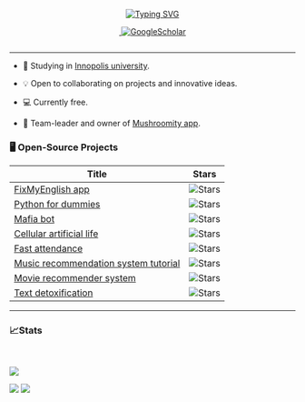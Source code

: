 <p align="center">
<a href="https://github.com/Zener085"><img src="https://readme-typing-svg.demolab.com?font=Lexend&weight=300&duration=3000&pause=100&color=28FFCA&center=true&vCenter=true&multiline=true&repeat=false&width=500&height=85&lines=Hello!+My+name+is+Zener;Student%7CData+Scientist%7CResearcher;AI%7CComputer+Vision%7CBots%7CSoftware+Design" alt="Typing SVG"/></a>
</p>
<p align="center">

[//]: # (<a href="https://Resume.pdf">)

[//]: # (    <img src="https://img.shields.io/badge/PDF-CV-red?style=flat-square&logo=adobe">)

[//]: # (</a>  )

<a href="mailto:timophydidenko@gmail.com">
    <img src="https://img.shields.io/badge/-Email-red?style=flat-square&logo=gmail&logoColor=white" alt="">
</a>
<a href='https://calendly.com/timofeymine/meeting' target="_blank">
    <img alt='GoogleScholar' src='https://img.shields.io/badge/Calendly-100000?style=flat&logo=calendly&logoColor=white&&color=0181FF'>
</a>
</p>
<p align="center">
<!-- <a href="https://github.com/Zener085">
    <img src="https://github-readme-stats.vercel.app/api?username=zener085&show_icons=true&count_private=true&show_icons=true&hide_border=true&hide_title=true&card_width=300px&hide_rank=true&bg_color=00000000&theme=dracula">
</a> -->
<a href="https://github.com/Zener085">
    <img src="https://github-stats-alpha.vercel.app/api?username=zener085&cc=22272e&tc=37BCF6&ic=fff&bc=0000" alt="">
</a>
</p>

---

* 📖 Studying in [Innopolis university](https://innopolis.university/en/).

* 💡 Open to collaborating on projects and innovative ideas.

* 💻 Currently free.

* 🍄 Team-leader and owner of [Mushroomity app](https://capstone.innopolis.university/docs/groups/mushroomity/).

### 🖥️ Open-Source Projects ###

| Title                                                                                                    | Stars                                                                                                                                         |
|----------------------------------------------------------------------------------------------------------|-----------------------------------------------------------------------------------------------------------------------------------------------|
| [FixMyEnglish app](https://github.com/InnoSWP/FixMyEnglish_Group1)                                       | <img alt="Stars" src="https://img.shields.io/github/stars/InnoSWP/FixMyEnglish_Group1?style=flat-square&labelColor=black"/>                   |
| [Python for dummies](https://github.com/Zeneriode/Python-for-dummies)                                    | <img alt="Stars" src="https://img.shields.io/github/stars/Zeneriode/Python-for-dummies?style=flat-square&labelColor=black"/>                  |
| [Mafia bot](https://github.com/Zener085/InnoMafiaBot)                                                    | <img alt="Stars" src="https://img.shields.io/github/stars/Zener085/InnoMafiaBot?style=flat-square&labelColor=black"/>                         |
| [Cellular artificial life](https://github.com/Zener085/cellurar-artificial-life)                         | <img alt="Stars" src="https://img.shields.io/github/stars/Zener085/cellurar-artificial-life?style=flat-square&labelColor=black"/>             |
| [Fast attendance](https://github.com/Zener085/fast-attendance)                                           | <img alt="Stars" src="https://img.shields.io/github/stars/Zener085/fast-attendance?style=flat-square&labelColor=black"/>                      |
| [Music recommendation system tutorial](https://github.com/Zener085/music-recommendation-system-tutorial) | <img alt="Stars" src="https://img.shields.io/github/stars/Zener085/music-recommendation-system-tutorial?style=flat-square&labelColor=black"/> |
| [Movie recommender system](https://github.com/Zener085/movie-recommender-system)                         | <img alt="Stars" src="https://img.shields.io/github/stars/Zener085/movie-recommender-system?style=flat-square&labelColor=black"/>             |
| [Text detoxification](https://github.com/Zener085/text-detoxification)                                   | <img alt="Stars" src="https://img.shields.io/github/stars/Zener085/text-detoxification?style=flat-square&labelColor=black"/>                  |

---

### 📈Stats ###

<br>

![](http://github-profile-summary-cards.vercel.app/api/cards/profile-details?username=zener085&theme=dracula)

![](http://github-profile-summary-cards.vercel.app/api/cards/repos-per-language?username=zener085&theme=dracula)
![](http://github-profile-summary-cards.vercel.app/api/cards/most-commit-language?username=zener085&theme=dracula)

<br>
